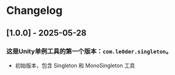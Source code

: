 # Changelog

## [1.0.0] - 2025-05-28

### 这是Unity单例工具的第一个版本：`com.le0der.singleton`。

- 初始版本，包含 Singleton 和 MonoSingleton 工具

